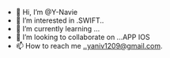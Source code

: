 - 👋 Hi, I’m @Y-Navie
- 👀 I’m interested in .SWIFT..
- 🌱 I’m currently learning ...
- 💞️ I’m looking to collaborate on ...APP IOS
- 📫 How to reach me ..yaniv1209@gmail.com.

<!---
Y-Navie/Y-Navie is a ✨ special ✨ repository because its `README.md` (this file) appears on your GitHub profile.
You can click the Preview link to take a look at your changes.
--->
